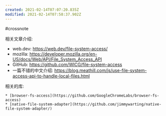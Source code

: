 ```yaml
---
created: 2021-02-14T07:07:20.835Z
modified: 2021-02-14T07:58:37.902Z
---
```

#crossnote

相关文章介绍:  

* web.dev: https://web.dev/file-system-access/
* mozilla: https://developer.mozilla.org/en-US/docs/Web/API/File_System_Access_API
* GitHub: https://github.com/WICG/file-system-access
* 一篇不错的中文介绍: https://blog.meathill.com/js/use-file-system-access-api-to-handle-local-files.html

相关的库:
    
    * [browser-fs-access](https://github.com/GoogleChromeLabs/browser-fs-access)
    * [native-file-system-adapter](https://github.com/jimmywarting/native-file-system-adapter/)
    
    